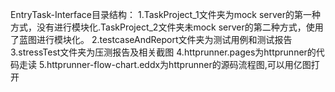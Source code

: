 EntryTask-Interface目录结构：
1.TaskProject_1文件夹为mock server的第一种方式，没有进行模块化.TaskProject_2文件夹未mock server的第二种方式，使用了蓝图进行模块化。
2.testcaseAndReport文件夹为测试用例和测试报告
3.stressTest文件夹为压测报告及相关截图
4.httprunner.pages为httprunner的代码走读
5.httprunner-flow-chart.eddx为httprunner的源码流程图,可以用亿图打开
